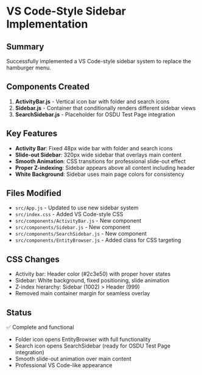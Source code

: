 # VS Code-Style Sidebar Implementation

## Summary
Successfully implemented a VS Code-style sidebar system to replace the hamburger menu.

## Components Created
1. **ActivityBar.js** - Vertical icon bar with folder and search icons
2. **Sidebar.js** - Container that conditionally renders different sidebar views
3. **SearchSidebar.js** - Placeholder for OSDU Test Page integration

## Key Features
- **Activity Bar**: Fixed 48px wide bar with folder and search icons
- **Slide-out Sidebar**: 320px wide sidebar that overlays main content
- **Smooth Animation**: CSS transitions for professional slide-out effect
- **Proper Z-indexing**: Sidebar appears above all content including header
- **White Background**: Sidebar uses main page colors for consistency

## Files Modified
- `src/App.js` - Updated to use new sidebar system
- `src/index.css` - Added VS Code-style CSS
- `src/components/ActivityBar.js` - New component
- `src/components/Sidebar.js` - New component  
- `src/components/SearchSidebar.js` - New component
- `src/components/EntityBrowser.js` - Added class for CSS targeting

## CSS Changes
- Activity bar: Header color (#2c3e50) with proper hover states
- Sidebar: White background, fixed positioning, slide animation
- Z-index hierarchy: Sidebar (1002) > Header (999)
- Removed main container margin for seamless overlay

## Status
✅ Complete and functional
- Folder icon opens EntityBrowser with full functionality
- Search icon opens SearchSidebar (ready for OSDU Test Page integration)
- Smooth slide-out animation over main content
- Professional VS Code-like appearance